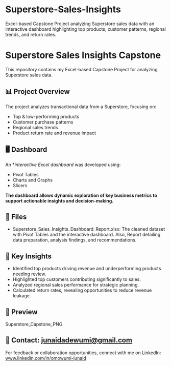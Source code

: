 # Superstore-Sales-Insights
Excel-based Capstone Project analyzing Superstore sales data with an interactive dashboard highlighting top products, customer patterns, regional trends, and return rates.

# Superstore Sales Insights Capstone
This repository contains my Excel-based Capstone Project for analyzing Superstore sales data.

## 📊 Project Overview
The project analyzes transactional data from a Superstore, focusing on:
- Top & low-performing products
- Customer purchase patterns
- Regional sales trends
- Product return rate and revenue impact

## 🖥 Dashboard
An **interactive Excel dashboard* was developed using:
- Pivot Tables
- Charts and Graphs
- Slicers

**The dashboard allows dynamic exploration of key business metrics to support actionable insights and decision-making.**

## 📂 Files
- Superstore_Sales_Insights_Dashboard_Report.xlsx: The cleaned dataset with Pivot Tables and the interactive dashboard. Also, Report detailing data preparation, analysis findings, and recommendations.

## 🚀 Key Insights
- Identified top products driving revenue and underperforming products needing review.
- Highlighted top customers contributing significantly to sales.
- Analyzed regional sales performance for strategic planning.
- Calculated return rates, revealing opportunities to reduce revenue leakage.

## 🔗 Preview
 Superstore_Capstone_PNG

## 📩 Contact: junaidadewumi@gmail.com

For feedback or collaboration opportunities, connect with me on LinkedIn: www.linkedin.com/in/omowumi-junaid
